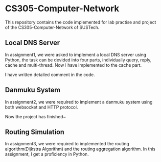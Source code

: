 # CS305-Computer-Network

This repository contains the code implemented for lab practise and project of the CS305-Computer-Network of SUSTech.

## Local DNS Server

In  assignment1, we were asked to implement a local DNS server using Python, the task can be devided into four parts, individually query, reply, cache and multi-thread. Now I have implemented to the cache part.

I have written detailed comment in the code.

## Danmuku System

In assignment2, we were required to implement a danmuku system using both websocket and HTTP protocol.

Now the project has finished~

## Routing Simulation
In assignment3, we were required to implemented the routing algorithm(Dijkstra Algorithm) and the routing aggregation algorithm.
In this assignment, I get a proficiency in Python.

